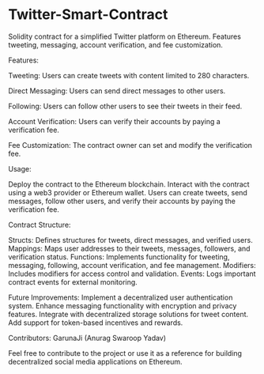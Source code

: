# Twitter-Smart-Contract
Solidity contract for a simplified Twitter platform on Ethereum. Features tweeting, messaging, account verification, and fee customization.

Features:

Tweeting: Users can create tweets with content limited to 280 characters.

Direct Messaging: Users can send direct messages to other users.

Following: Users can follow other users to see their tweets in their feed.

Account Verification: Users can verify their accounts by paying a verification fee.

Fee Customization: The contract owner can set and modify the verification fee.

Usage:

Deploy the contract to the Ethereum blockchain.
Interact with the contract using a web3 provider or Ethereum wallet.
Users can create tweets, send messages, follow other users, and verify their accounts by paying the verification fee.

Contract Structure:

Structs: Defines structures for tweets, direct messages, and verified users.
Mappings: Maps user addresses to their tweets, messages, followers, and verification status.
Functions: Implements functionality for tweeting, messaging, following, account verification, and fee management.
Modifiers: Includes modifiers for access control and validation.
Events: Logs important contract events for external monitoring.

Future Improvements:
Implement a decentralized user authentication system.
Enhance messaging functionality with encryption and privacy features.
Integrate with decentralized storage solutions for tweet content.
Add support for token-based incentives and rewards.

Contributors:
GarunaJi (Anurag Swaroop Yadav)

Feel free to contribute to the project or use it as a reference for building decentralized social media applications on Ethereum.
